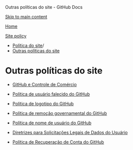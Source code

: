 Outras políticas do site - GitHub Docs

[Skip to main content](#main-content)

[Home](/pt)

[Site policy](/pt/site-policy)

* [Política do site](/pt/site-policy)/
* [Outras políticas do site](/pt/site-policy/other-site-policies)

Outras políticas do site
==========

* [GitHub e Controle de Comércio](/pt/site-policy/other-site-policies/github-and-trade-controls)

* [Política de usuário falecido do GitHub](/pt/site-policy/other-site-policies/github-deceased-user-policy)

* [Política de logotipo do GitHub](/pt/site-policy/other-site-policies/github-logo-policy)

* [Política de remoção governamental do GitHub](/pt/site-policy/other-site-policies/github-government-takedown-policy)

* [Política de nome de usuário do GitHub](/pt/site-policy/other-site-policies/github-username-policy)

* [Diretrizes para Solicitações Legais de Dados do Usuário](/pt/site-policy/other-site-policies/guidelines-for-legal-requests-of-user-data)

* [Política de Recuperação de Conta do GitHub](/pt/site-policy/other-site-policies/github-account-recovery-policy)

